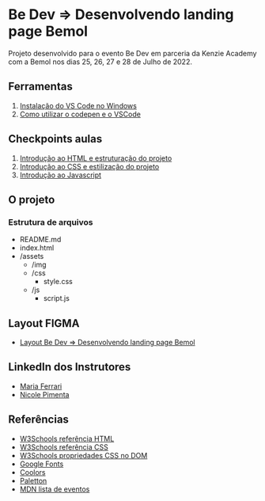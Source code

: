 # Be Dev => Desenvolvendo landing page Bemol

Projeto desenvolvido para o evento Be Dev em parceria da Kenzie Academy com a Bemol nos dias 25, 26, 27 e 28 de Julho de 2022.

## Ferramentas

1. [Instalação do VS Code no Windows](https://kenzie.com.br/blog/instalacao-vs-code-windows/)
2. [Como utilizar o codepen e o VSCode](https://kenzie-academy-brasil.github.io/ferramentas/)

## Checkpoints aulas

1. [Introdução ao HTML e estruturação do projeto](https://kenzieacademybr.notion.site/Checkpoint-HTML-603966060b18408b9a94e08029552dbc)
2. [Introdução ao CSS e estilização do projeto](https://kenzieacademybr.notion.site/Checkpoint-CSS-25ff90c91bbf469f992d4eb78676b22e)
3. [Introdução ao Javascript](https://kenzieacademybr.notion.site/Checkpoint-JS-1daf0ac2fccf43fb9da86579ec013ecf)

## O projeto

### Estrutura de arquivos

- README.md
- index.html
- /assets
  - /img
  - /css
    - style.css
  - /js
    - script.js

## Layout FIGMA

- [Layout Be Dev => Desenvolvendo landing page Bemol](https://www.figma.com/file/IldzMvyNvbDonKt2M4y8Aw/Projeto-Bemol?node-id=0%3A1)

## LinkedIn dos Instrutores

- [Maria Ferrari](https://www.linkedin.com/in/maria-aparecida-guedes-ferrari/)
- [Nicole Pimenta](https://www.linkedin.com/in/nicole-pimenta/)

## Referências

- [W3Schools referência HTML](https://www.w3schools.com/tags/default.asp)
- [W3Schools referência CSS](https://www.w3schools.com/cssref/default.asp)
- [W3Schools propriedades CSS no DOM](https://www.w3schools.com/jsref/dom_obj_style.asp)
- [Google Fonts](https://fonts.google.com/)
- [Coolors](https://coolors.co/palettes/trending)
- [Paletton](https://paletton.com/)
- [MDN lista de eventos](https://developer.mozilla.org/en-US/docs/Web/Events)

